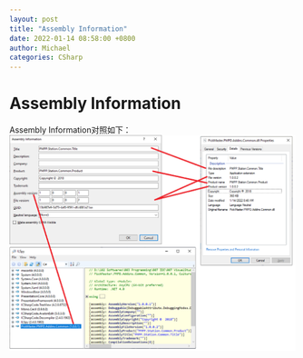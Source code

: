 ```yaml
---
layout: post
title: "Assembly Information"
date: 2022-01-14 08:58:00 +0800
author: Michael
categories: CSharp
---
```


# Assembly Information
Assembly Information对照如下：  
![日志文件夹](/assets/csharp/AssemblyInformation.png)   